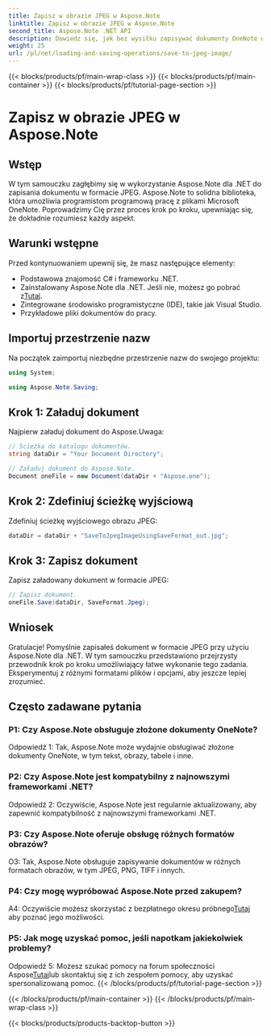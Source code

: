 ```yaml
---
title: Zapisz w obrazie JPEG w Aspose.Note
linktitle: Zapisz w obrazie JPEG w Aspose.Note
second_title: Aspose.Note .NET API
description: Dowiedz się, jak bez wysiłku zapisywać dokumenty OneNote w obrazach JPEG za pomocą Aspose.Note dla .NET. W zestawie instrukcja krok po kroku.
weight: 25
url: /pl/net/loading-and-saving-operations/save-to-jpeg-image/
---
```


{{< blocks/products/pf/main-wrap-class >}}
{{< blocks/products/pf/main-container >}}
{{< blocks/products/pf/tutorial-page-section >}}

# Zapisz w obrazie JPEG w Aspose.Note

## Wstęp

W tym samouczku zagłębimy się w wykorzystanie Aspose.Note dla .NET do zapisania dokumentu w formacie JPEG. Aspose.Note to solidna biblioteka, która umożliwia programistom programową pracę z plikami Microsoft OneNote. Poprowadzimy Cię przez proces krok po kroku, upewniając się, że dokładnie rozumiesz każdy aspekt.

## Warunki wstępne

Przed kontynuowaniem upewnij się, że masz następujące elementy:
- Podstawowa znajomość C# i frameworku .NET.
- Zainstalowany Aspose.Note dla .NET. Jeśli nie, możesz go pobrać z[Tutaj](https://releases.aspose.com/note/net/).
- Zintegrowane środowisko programistyczne (IDE), takie jak Visual Studio.
- Przykładowe pliki dokumentów do pracy.

## Importuj przestrzenie nazw

Na początek zaimportuj niezbędne przestrzenie nazw do swojego projektu:

```csharp
using System;

using Aspose.Note.Saving;
```

## Krok 1: Załaduj dokument

Najpierw załaduj dokument do Aspose.Uwaga:

```csharp
// Ścieżka do katalogu dokumentów.
string dataDir = "Your Document Directory";

// Załaduj dokument do Aspose.Note.
Document oneFile = new Document(dataDir + "Aspose.one");
```

## Krok 2: Zdefiniuj ścieżkę wyjściową

Zdefiniuj ścieżkę wyjściowego obrazu JPEG:

```csharp
dataDir = dataDir + "SaveToJpegImageUsingSaveFormat_out.jpg";
```

## Krok 3: Zapisz dokument

Zapisz załadowany dokument w formacie JPEG:

```csharp
// Zapisz dokument.
oneFile.Save(dataDir, SaveFormat.Jpeg);
```

## Wniosek

Gratulacje! Pomyślnie zapisałeś dokument w formacie JPEG przy użyciu Aspose.Note dla .NET. W tym samouczku przedstawiono przejrzysty przewodnik krok po kroku umożliwiający łatwe wykonanie tego zadania. Eksperymentuj z różnymi formatami plików i opcjami, aby jeszcze lepiej zrozumieć.

## Często zadawane pytania

### P1: Czy Aspose.Note obsługuje złożone dokumenty OneNote?

Odpowiedź 1: Tak, Aspose.Note może wydajnie obsługiwać złożone dokumenty OneNote, w tym tekst, obrazy, tabele i inne.

### P2: Czy Aspose.Note jest kompatybilny z najnowszymi frameworkami .NET?

Odpowiedź 2: Oczywiście, Aspose.Note jest regularnie aktualizowany, aby zapewnić kompatybilność z najnowszymi frameworkami .NET.

### P3: Czy Aspose.Note oferuje obsługę różnych formatów obrazów?

O3: Tak, Aspose.Note obsługuje zapisywanie dokumentów w różnych formatach obrazów, w tym JPEG, PNG, TIFF i innych.

### P4: Czy mogę wypróbować Aspose.Note przed zakupem?

 A4: Oczywiście możesz skorzystać z bezpłatnego okresu próbnego[Tutaj](https://releases.aspose.com/) aby poznać jego możliwości.

### P5: Jak mogę uzyskać pomoc, jeśli napotkam jakiekolwiek problemy?

 Odpowiedź 5: Możesz szukać pomocy na forum społeczności Aspose[Tutaj](https://forum.aspose.com/c/note/28)lub skontaktuj się z ich zespołem pomocy, aby uzyskać spersonalizowaną pomoc.
{{< /blocks/products/pf/tutorial-page-section >}}

{{< /blocks/products/pf/main-container >}}
{{< /blocks/products/pf/main-wrap-class >}}

{{< blocks/products/products-backtop-button >}}

